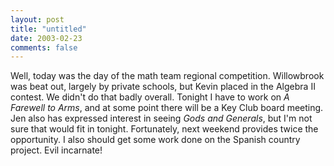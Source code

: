 ```yaml
---
layout: post
title: "untitled"
date: 2003-02-23
comments: false
---
```

Well, today was the day of the math team regional competition. Willowbrook was
beat out, largely by private schools, but Kevin placed in the Algebra II
contest. We didn't do that badly overall. Tonight I have to work on _A
Farewell to Arms_, and at some point there will be a Key Club board meeting.
Jen also has expressed interest in seeing _Gods and Generals_, but I'm not
sure that would fit in tonight. Fortunately, next weekend provides twice the
opportunity. I also should get some work done on the Spanish country project.
Evil incarnate!
